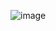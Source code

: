 ![image](https://user-images.githubusercontent.com/54037849/195617029-6cd63789-2db2-41e8-acf8-5d723762861b.png)
